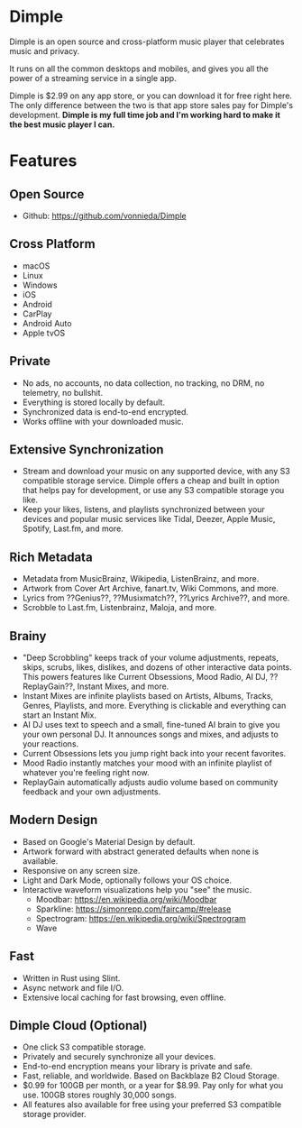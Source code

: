 # Dimple

Dimple is an open source and cross-platform music player that celebrates music
and privacy. 

It runs on all the common desktops and mobiles, and gives you all the power of
a streaming service in a single app. 

Dimple is $2.99 on any app store, or you can download it for free right here. 
The only difference between the two is that app store sales pay for Dimple's
development. **Dimple is my full time job and I'm working hard to make it the
best music player I can.**

# Features

## Open Source
- Github: https://github.com/vonnieda/Dimple

## Cross Platform
- macOS
- Linux
- Windows
- iOS
- Android
- CarPlay
- Android Auto
- Apple tvOS

## Private
- No ads, no accounts, no data collection, no tracking, no DRM, no telemetry,
  no bullshit.
- Everything is stored locally by default.
- Synchronized data is end-to-end encrypted.
- Works offline with your downloaded music.

## Extensive Synchronization
- Stream and download your music on any supported device, with any S3
  compatible storage service. Dimple offers a cheap and built in option that
  helps pay for development, or use any S3 compatible storage you like.
- Keep your likes, listens, and playlists synchronized between your devices
  and popular music services like Tidal, Deezer, Apple Music, Spotify,
  Last.fm, and more.

## Rich Metadata
- Metadata from MusicBrainz, Wikipedia, ListenBrainz, and more.
- Artwork from Cover Art Archive, fanart.tv, Wiki Commons, and more.
- Lyrics from ??Genius??, ??Musixmatch??, ??Lyrics Archive??, and more.
- Scrobble to Last.fm, Listenbrainz, Maloja, and more.

## Brainy
- "Deep Scrobbling" keeps track of your volume adjustments, repeats, skips,
  scrubs, likes, dislikes, and dozens of other interactive data points. This
  powers features like Current Obsessions, Mood Radio, AI DJ, ??ReplayGain??,
  Instant Mixes, and more.
- Instant Mixes are infinite playlists based on Artists, Albums, Tracks,
  Genres, Playlists, and more. Everything is clickable and everything can
  start an Instant Mix.
- AI DJ uses text to speech and a small, fine-tuned AI brain to give you your
  own personal DJ. It announces songs and mixes, and adjusts to your
  reactions.
- Current Obsessions lets you jump right back into your recent favorites.
- Mood Radio instantly matches your mood with an infinite playlist of whatever
  you're feeling right now.
- ReplayGain automatically adjusts audio volume based on community feedback
  and your own adjustments.

## Modern Design
- Based on Google's Material Design by default.
- Artwork forward with abstract generated defaults when none is available.
- Responsive on any screen size.
- Light and Dark Mode, optionally follows your OS choice.
- Interactive waveform visualizations help you "see" the music.
  - Moodbar: https://en.wikipedia.org/wiki/Moodbar
  - Sparkline: https://simonrepp.com/faircamp/#release
  - Spectrogram: https://en.wikipedia.org/wiki/Spectrogram
  - Wave

## Fast
- Written in Rust using Slint.
- Async network and file I/O.
- Extensive local caching for fast browsing, even offline.

## Dimple Cloud (Optional)
- One click S3 compatible storage.
- Privately and securely synchronize all your devices.
- End-to-end encryption means your library is private and safe.
- Fast, reliable, and worldwide. Based on Backblaze B2 Cloud Storage.
- $0.99 for 100GB per month, or a year for $8.99. Pay only for what you use.
  100GB stores roughly 30,000 songs.
- All features also available for free using your preferred S3 compatible
  storage provider.
